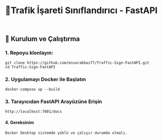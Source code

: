 # 🚦Trafik İşareti Sınıflandırıcı - FastAPI </br> </br>
## 🔧 Kurulum ve Çalıştırma </br>
### 1. Repoyu klonlayın:


`git clone https://github.com/ensarakbas77/Traffic-Sign-FastAPI.git` </br>
`cd Traffic-Sign-FastAPI` 


### 2. Uygulamayı Docker ile Başlatın </br>
`docker-compose up --build`

### 3. Tarayıcıdan FastAPI Arayüzüne Erişin </br>
`http://localhost:7001/docs
`
</br>

#### 4. Gereksinim </br>
`Docker Desktop sistemde yüklü ve çalışır durumda olmalı.` </br>
